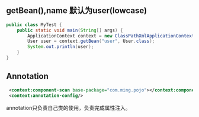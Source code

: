 ## getBean(),name 默认为user(lowcase)
```java
public class MyTest {
    public static void main(String[] args) {
        ApplicationContext context = new ClassPathXmlApplicationContext("applicationContext.xml");
        User user = context.getBean("user", User.class);
        System.out.println(user);
    }
}
```
## Annotation
```xml
 <context:component-scan base-package="com.ming.pojo"></context:component-scan>
 <context:annotation-config/>

```
annotation只负责自己类的使用，负责完成属性注入。